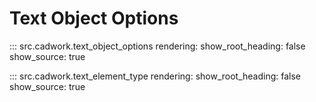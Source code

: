 # Text Object Options

::: src.cadwork.text_object_options
    rendering:
        show_root_heading: false
        show_source: true

::: src.cadwork.text_element_type
    rendering:
        show_root_heading: false
        show_source: true
